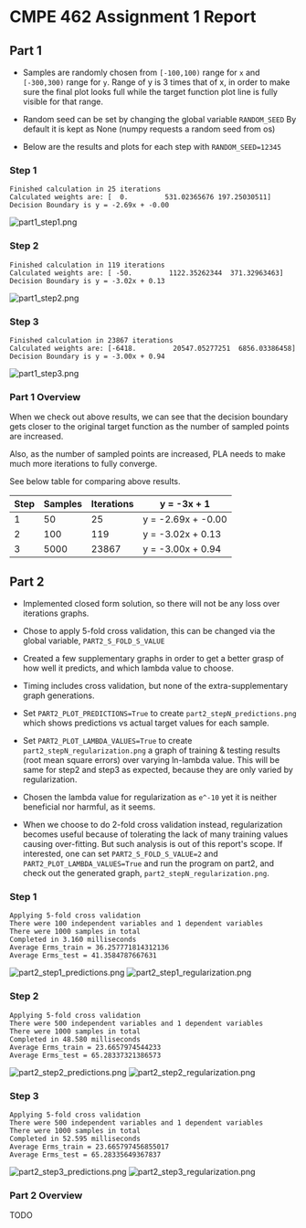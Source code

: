 # CMPE 462 Assignment 1 Report

## Part 1

* Samples are randomly chosen from `[-100,100)` range for `x` and `[-300,300)` range for `y`. 
Range of y is 3 times that of x, in order to make sure the final plot looks full 
while the target function plot line is fully visible for that range.
 
* Random seed can be set by changing the global variable `RANDOM_SEED`
By default it is kept as None (numpy requests a random seed from os)

* Below are the results and plots for each step with `RANDOM_SEED=12345` 

### Step 1
```
Finished calculation in 25 iterations
Calculated weights are: [  0.         531.02365676 197.25030511]
Decision Boundary is y = -2.69x + -0.00
```
![part1_step1.png](part1_step1.png "Part1 Step1 Plot")
### Step 2
```
Finished calculation in 119 iterations
Calculated weights are: [ -50.         1122.35262344  371.32963463]
Decision Boundary is y = -3.02x + 0.13
```
![part1_step2.png](part1_step2.png "Part1 Step2 Plot")
### Step 3
```
Finished calculation in 23867 iterations
Calculated weights are: [-6418.         20547.05277251  6856.03386458]
Decision Boundary is y = -3.00x + 0.94
```
![part1_step3.png](part1_step3.png "Part1 Step3 Plot")
    
### Part 1 Overview

When we check out above results, we can see 
that the decision boundary gets closer to the original target function 
as the number of sampled points are increased.

Also, as the number of sampled points are increased, 
PLA needs to make much more iterations to fully converge.

See below table for comparing above results.


|Step| Samples | Iterations |y = -3x + 1|
|--|--|--|--|
|1|50|25|y = -2.69x + -0.00|
|2|100|119|y = -3.02x + 0.13|
|3|5000|23867|y = -3.00x + 0.94|


## Part 2

* Implemented closed form solution, so there will not be any loss over iterations graphs. 

* Chose to apply 5-fold cross validation, 
this can be changed via the global variable, `PART2_S_FOLD_S_VALUE` 

* Created a few supplementary graphs in order to get a better grasp of how well it predicts, and which lambda value to choose.

* Timing includes cross validation, but none of the extra-supplementary graph generations.

* Set `PART2_PLOT_PREDICTIONS=True` to create `part2_stepN_predictions.png` which 
shows predictions vs actual target values for each sample.

* Set `PART2_PLOT_LAMBDA_VALUES=True` to create `part2_stepN_regularization.png`
a graph of training & testing results (root mean square errors) over varying ln-lambda value. 
This will be same for step2 and step3 as expected, because they are only varied by regularization. 

* Chosen the lambda value for regularization as `e^-10` yet 
it is neither beneficial nor harmful, as it seems. 

* When we choose to do 2-fold cross validation instead, 
regularization becomes useful because of tolerating 
the lack of many training values causing over-fitting. 
But such analysis is out of this report's scope. 
If interested, one can set `PART2_S_FOLD_S_VALUE=2` and 
`PART2_PLOT_LAMBDA_VALUES=True` and run the program on part2, 
and check out the generated graph, `part2_stepN_regularization.png`.   

### Step 1
```
Applying 5-fold cross validation
There were 100 independent variables and 1 dependent variables
There were 1000 samples in total
Completed in 3.160 milliseconds
Average Erms_train = 36.257771814312136
Average Erms_test = 41.3584787667631
```
![part2_step1_predictions.png](part2_step1_predictions.png "Part2 Step1 Predictions Plot")
![part2_step1_regularization.png](part2_step1_regularization.png "Part2 Step1 Regularization Plot")
### Step 2
```
Applying 5-fold cross validation
There were 500 independent variables and 1 dependent variables
There were 1000 samples in total
Completed in 48.580 milliseconds
Average Erms_train = 23.6657974544233
Average Erms_test = 65.28337321386573
```
![part2_step2_predictions.png](part2_step2_predictions.png "Part2 Step2 Predictions Plot")
![part2_step2_regularization.png](part2_step2_regularization.png "Part2 Step2 Regularization Plot")
### Step 3
```
Applying 5-fold cross validation
There were 500 independent variables and 1 dependent variables
There were 1000 samples in total
Completed in 52.595 milliseconds
Average Erms_train = 23.665797456855017
Average Erms_test = 65.28335649367837
```
![part2_step3_predictions.png](part2_step3_predictions.png "Part2 Step3 Predictions Plot")
![part2_step3_regularization.png](part2_step3_regularization.png "Part2 Step3 Regularization Plot")


### Part 2 Overview

TODO